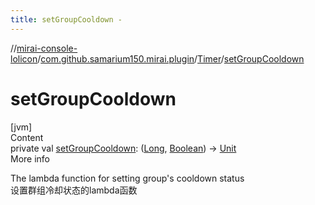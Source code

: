 ```yaml
---
title: setGroupCooldown -
---
```

//[mirai-console-lolicon](../../../index.md)/[com.github.samarium150.mirai.plugin](../index.md)/[Timer](index.md)/[setGroupCooldown](set-group-cooldown.md)



# setGroupCooldown  
[jvm]  
Content  
private val [setGroupCooldown](set-group-cooldown.md): ([Long](https://kotlinlang.org/api/latest/jvm/stdlib/kotlin/-long/index.html), [Boolean](https://kotlinlang.org/api/latest/jvm/stdlib/kotlin/-boolean/index.html)) -> [Unit](https://kotlinlang.org/api/latest/jvm/stdlib/kotlin/-unit/index.html)  
More info  


The lambda function for setting group's cooldown status <br> 设置群组冷却状态的lambda函数

  



